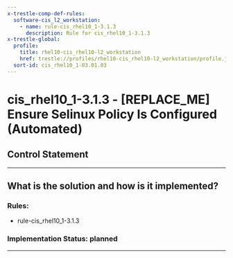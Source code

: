 ```yaml
---
x-trestle-comp-def-rules:
  software-cis_l2_workstation:
    - name: rule-cis_rhel10_1-3.1.3
      description: Rule for cis_rhel10_1-3.1.3
x-trestle-global:
  profile:
    title: rhel10-cis_rhel10-l2_workstation
    href: trestle://profiles/rhel10-cis_rhel10-l2_workstation/profile.json
  sort-id: cis_rhel10_1-03.01.03
---
```


# cis_rhel10_1-3.1.3 - \[REPLACE_ME\] Ensure Selinux Policy Is Configured (Automated)

## Control Statement

______________________________________________________________________

## What is the solution and how is it implemented?

<!-- For implementation status enter one of: implemented, partial, planned, alternative, not-applicable -->

<!-- Note that the list of rules under ### Rules: is read-only and changes will not be captured after assembly to JSON -->

<!-- Add control implementation description here for control: cis_rhel10_1-3.1.3 -->

### Rules:

  - rule-cis_rhel10_1-3.1.3

### Implementation Status: planned

______________________________________________________________________
